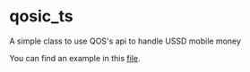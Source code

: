 # qosic_ts

A simple class to use QOS's api to handle USSD mobile money

You can find an example in this [file](/tests/example.test.ts).
